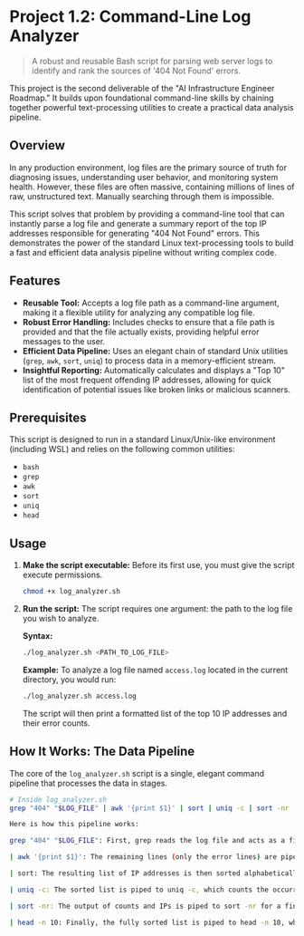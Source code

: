 # Project 1.2: Command-Line Log Analyzer

> A robust and reusable Bash script for parsing web server logs to identify and rank the sources of '404 Not Found' errors.

This project is the second deliverable of the "AI Infrastructure Engineer Roadmap." It builds upon foundational command-line skills by chaining together powerful text-processing utilities to create a practical data analysis pipeline.

## Overview

In any production environment, log files are the primary source of truth for diagnosing issues, understanding user behavior, and monitoring system health. However, these files are often massive, containing millions of lines of raw, unstructured text. Manually searching through them is impossible.

This script solves that problem by providing a command-line tool that can instantly parse a log file and generate a summary report of the top IP addresses responsible for generating "404 Not Found" errors. This demonstrates the power of the standard Linux text-processing tools to build a fast and efficient data analysis pipeline without writing complex code.

## Features

* **Reusable Tool:** Accepts a log file path as a command-line argument, making it a flexible utility for analyzing any compatible log file.
* **Robust Error Handling:** Includes checks to ensure that a file path is provided and that the file actually exists, providing helpful error messages to the user.
* **Efficient Data Pipeline:** Uses an elegant chain of standard Unix utilities (`grep`, `awk`, `sort`, `uniq`) to process data in a memory-efficient stream.
* **Insightful Reporting:** Automatically calculates and displays a "Top 10" list of the most frequent offending IP addresses, allowing for quick identification of potential issues like broken links or malicious scanners.

## Prerequisites

This script is designed to run in a standard Linux/Unix-like environment (including WSL) and relies on the following common utilities:
* `bash`
* `grep`
* `awk`
* `sort`
* `uniq`
* `head`

## Usage

1.  **Make the script executable:**
    Before its first use, you must give the script execute permissions.
    ```bash
    chmod +x log_analyzer.sh
    ```

2.  **Run the script:**
    The script requires one argument: the path to the log file you wish to analyze.

    **Syntax:**
    ```bash
    ./log_analyzer.sh <PATH_TO_LOG_FILE>
    ```

    **Example:**
    To analyze a log file named `access.log` located in the current directory, you would run:
    ```bash
    ./log_analyzer.sh access.log
    ```
    The script will then print a formatted list of the top 10 IP addresses and their error counts.

## How It Works: The Data Pipeline

The core of the `log_analyzer.sh` script is a single, elegant command pipeline that processes the data in stages.

```bash
# Inside log_analyzer.sh
grep "404" "$LOG_FILE" | awk '{print $1}' | sort | uniq -c | sort -nr | head -n 10

Here is how this pipeline works:

grep "404" "$LOG_FILE": First, grep reads the log file and acts as a filter, keeping only the lines that contain the "404" status code.

| awk '{print $1}': The remaining lines (only the error lines) are piped to awk, which extracts only the first column—the IP address—from each line.

| sort: The resulting list of IP addresses is then sorted alphabetically. This places all identical IPs next to each other, which is required for uniq to work correctly.

| uniq -c: The sorted list is piped to uniq -c, which counts the occurrences of each unique IP address and prepends the count to the line.

| sort -nr: The output of counts and IPs is piped to sort -nr for a final sorting. -n sorts numerically, and -r sorts in reverse (descending) order, placing the highest counts at the top.

| head -n 10: Finally, the fully sorted list is piped to head -n 10, which gives us only the top 10 lines of the output, completing our report.